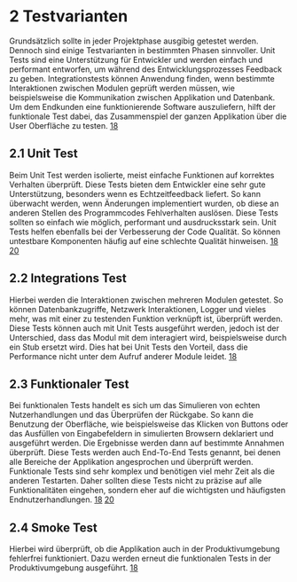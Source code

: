 # 2 Testvarianten
Grundsätzlich sollte in jeder Projektphase ausgibig getestet werden. Dennoch sind einige Testvarianten in bestimmten Phasen sinnvoller. Unit Tests sind eine Unterstützung für Entwickler und werden einfach und performant entworfen, um während des Entwicklungsprozesses Feedback zu geben. Integrationstests können Anwendung finden, wenn bestimmte Interaktionen zwischen Modulen geprüft werden müssen, wie beispielsweise die Kommunikation zwischen Applikation und Datenbank. Um dem Endkunden eine funktionierende Software auszuliefern, hilft der funktionale Test dabei, das Zusammenspiel der ganzen Applikation über die User Oberfläche zu testen. [18](../Quellen.md)
## 2.1 Unit Test
Beim Unit Test werden isolierte, meist einfache Funktionen auf korrektes Verhalten überprüft. Diese Tests bieten dem Entwickler eine sehr gute Unterstützung, besonders wenn es Echtzeitfeedback liefert. So kann überwacht werden, wenn Änderungen implementiert wurden, ob diese an anderen Stellen des Programmcodes Fehlverhalten auslösen. Diese Tests sollten so einfach wie möglich, performant und ausdrucksstark sein. Unit Tests helfen ebenfalls bei der Verbesserung der Code Qualität. So können untestbare Komponenten häufig auf eine schlechte Qualität hinweisen. [18](../Quellen.md) [20](../Quellen.md)
## 2.2 Integrations Test
Hierbei werden die Interaktionen zwischen mehreren Modulen getestet. So können Datenbankzugriffe, Netzwerk Interaktionen, Logger und vieles mehr, was mit einer zu testenden Funktion verknüpft ist, überprüft werden. Diese Tests können auch mit Unit Tests ausgeführt werden, jedoch ist der Unterschied, dass das Modul mit dem interagiert wird, beispielsweise durch ein Stub ersetzt wird. Dies hat bei Unit Tests den Vorteil, dass die Performance nicht unter dem Aufruf anderer Module leidet. [18](../Quellen.md)
## 2.3 Funktionaler Test
Bei funktionalen Tests handelt es sich um das Simulieren von echten Nutzerhandlungen und das Überprüfen der Rückgabe. So kann die Benutzung der Oberfläche, wie beispielsweise das Klicken von Buttons oder das Ausfüllen von Eingabefeldern in simulierten Browsern deklariert und ausgeführt werden. Die Ergebnisse werden dann auf bestimmte Annahmen überprüft. Diese Tests werden auch End-To-End Tests genannt, bei denen alle Bereiche der Applikation angesprochen und überprüft werden. Funktionale Tests sind sehr komplex und benötigen viel mehr Zeit als die anderen Testarten. Daher sollten diese Tests nicht zu präzise auf alle Funktionalitäten eingehen, sondern eher auf die wichtigsten und häufigsten Endnutzerhandlungen. [18](../Quellen.md) [20](../Quellen.md)
## 2.4 Smoke Test
Hierbei wird überprüft, ob die Applikation auch in der Produktivumgebung fehlerfrei funktioniert. Dazu werden erneut die funktionalen Tests in der Produktivumgebung ausgeführt. [18](../Quellen.md)
